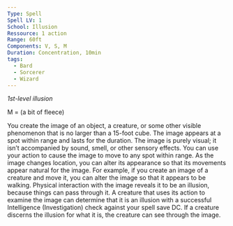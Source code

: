 ```yaml
---
Type: Spell
Spell LV: 1
School: Illusion
Ressource: 1 action
Range: 60ft
Components: V, S, M
Duration: Concentration, 10min
tags:
  - Bard
  - Sorcerer
  - Wizard
---
```

_1st-level illusion_

M = (a bit of fleece)  

You create the image of an object, a creature, or some other visible phenomenon that is no larger than a 15-foot cube. The image appears at a spot within range and lasts for the duration. The image is purely visual; it isn’t accompanied by sound, smell, or other sensory effects.
You can use your action to cause the image to move to any spot within range. As the image changes location, you can alter its appearance so that its movements appear natural for the image. For example, if you create an image of a creature and move it, you can alter the image so that it appears to be walking.
Physical interaction with the image reveals it to be an illusion, because things can pass through it. A creature that uses its action to examine the image can determine that it is an illusion with a successful Intelligence (Investigation) check against your spell save DC. If a creature discerns the illusion for what it is, the creature can see through the image.